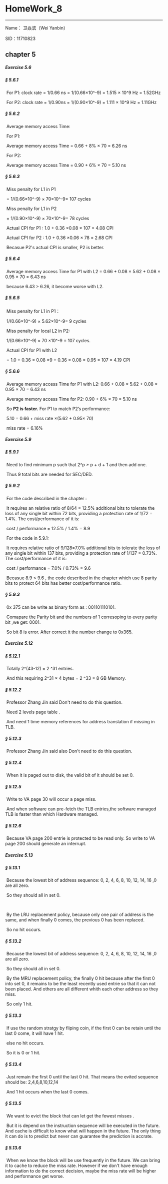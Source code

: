 # HomeWork_8

___

Name： 卫焱滨（Wei Yanbin）  

SID：11710823  



## chapter 5



##### Exercise 5.6 

##### §  5.6.1 

​	For P1: clock rate = 1/0.66 ns = 1/(0.66×10^-9) = 1.515 × 10^9 Hz = 1.52GHz

​	For P2: clock rate = 1/0.90ns = 1/(0.90×10^-9) = 1.111 × 10^9 Hz = 1.11GHz	

##### §  5.6.2

​	Average memory access Time: 

​	For P1:

​		Average memory access Time = 0.66 + 8% × 70 = 6.26 ns

​	For P2:

​		Average memory access Time =  0.90 + 6% × 70 = 5.10 ns

##### §  5.6.3

​	Miss penalty for L1 in P1 

​	= 1/(0.66×10^-9) × 70×10^-9= 107 cycles

​	Miss penalty for L1 in P2

​	= 1/(0.90×10^-9) × 70×10^-9=  78 cycles

​	Actual CPI for P1 : 1.0 + 0.36 ×0.08 × 107 = 4.08 CPI

​	Actual CPI for P2 : 1.0 + 0.36 ×0.06 × 78 = 2.68 CPI

​	Becasue P2's actual CPI is smaller, P2 is better.

##### §  5.6.4

​	Average memory access Time for P1 with L2 =  0.66 + 0.08 × 5.62 + 0.08 × 0.95 × 70 = 6.43 ns

​	because 6.43 > 6.26, it become worse with L2.

##### §  5.6.5

​	Miss penalty for L1 in P1：

​	1/(0.66×10^-9) × 5.62×10^-9= 9 cycles 

​	Miss penalty for local L2 in P2:

​	1/(0.66×10^-9) × 70 ×10^-9 = 107 cycles.

​	Actual CPI for P1 with L2

​	= 1.0 + 0.36 × 0.08 ×9 + 0.36 × 0.08 × 0.95 × 107 =  4.19 CPI

##### §  5.6.6

​	Average memory access Time for P1 with L2: 0.66 + 0.08 × 5.62 + 0.08 × 0.95 × 70 = 6.43 ns

​	Average memory access Time for P2: 0.90 + 6% × 70 = 5.10 ns

​	So **P2 is faster.** For P1 to match P2’s performance: 

​	5.10 = 0.66  + miss rate ×(5.62 +  0.95× 70)

​	miss rate = 6.16%





##### Exercise 5.9

#####  §  5.9.1

​	Need to find minimum p such that 2^p ≥ p + d + 1 and then add one.  

​	Thus 9 total bits are needed for SEC/DED. 

##### §  5.9.2

​	 For the code described in the chapter :

​	It requires an relative ratio of  8/64 = 12.5% additional bits to tolerate the loss of any single bit within 72 bits,  providing a protection rate of 1/72 = 1.4%. The cost/performance of it is:

​	cost / performance = 12.5% / 1.4% = 8.9

​	For the code in 5.9.1:

​	It requires relative ratio of 9/128=7.0% additional bits to tolerate the loss of any single bit within 137 bits, providing a protection rate of 1/137 = 0.73%. The cost/performance of it is: 

​	cost / performance = 7.0% / 0.73% = 9.6

​	Becasue 8.9 < 9.6 , the code described in the chapter which use 8 parity bits to protect 64 bits has better cost/performance ratio.

##### §  5.9.3

​	0x 375 can be write as binary form as : 001101110101. 

​	Comapare the Parity bit and the numbers of 1 corresoping to every parity bit ,we get: 0001. 

​	So bit 8 is error. After correct it the number change to 0x365. 







##### Exercise 5.12

##### §  5.12.1

​	Totally 2^(43-12) = 2 ^31 entries.

​	And this requiring 2^31 × 4 bytes  = 2 ^33 = 8 GB Memory.

##### §  5.12.2

​	Professor Zhang Jin said Don't need to do this question.

​	Need 2 levels page table .

​	And need 1 time memory references for address translation if missing in TLB.

##### §  5.12.3

​	Professor Zhang Jin said also Don't need to do this question.

##### §  5.12.4

​	When it is paged out to disk, the valid bit of it should be set 0.

##### §  5.12.5

​	Write to VA page 30 will occur a page miss.

​	And when software can pre-fetch the TLB entries,the software managed TLB is faster than which Hardware managed.

##### §  5.12.6

​	Because VA page 200 entrie is protected to be read only. So write to VA page 200 should generate an interrupt.





##### Exercise 5.13

##### §  5.13.1

​	Because the lowest bit of address sequence: 0, 2, 4, 6, 8, 10, 12, 14, 16 ,0 are all zero.

​	So they should all in set 0.

​	

​	By the LRU replacement policy, because only one pair of address is the same, and when finally 0 comes, the previous 0 has been replaced.

​	So no hit  occurs.

##### §  5.13.2

​	Because the lowest bit of address sequence: 0, 2, 4, 6, 8, 10, 12, 14, 16 ,0 are all zero.

​	So they should all in set 0.

​	By the MRU replacement policy, the finally 0 hit because after the first 0 into set 0, it remains to be the least recently used entrie so that it can not been placed. And others are all different whith each other address so they miss.

​	So only 1 hit.

##### §  5.13.3

​	If use the random stratgy by fliping coin, if the first 0 can be  retain until the last 0 come, it will have 1 hit.

​	else no hit occurs.

​	So it is 0 or 1 hit.

##### §  5.13.4

​         Just remain the first 0 until the last 0 hit. That means the evited sequence should be: 2,4,6,8,10,12,14 

​	 And 1 hit occurs when the last 0 comes. 

##### §  5.13.5

​	We want to evict the block that can let  get the fewest misses .

​	But it is depend on the instruction sequence will be executed in the future. And cache is difficult to know what will happen in the future. The only thing it can do is to predict but never can guarantee the prediction is accrate.

##### §  5.13.6

​	 When we know the block will be use frequently in the future. We can bring it to cache to reduce the miss rate. However if we don't have enough information to do the correct decision, maybe the miss rate will be higher and performance get worse.